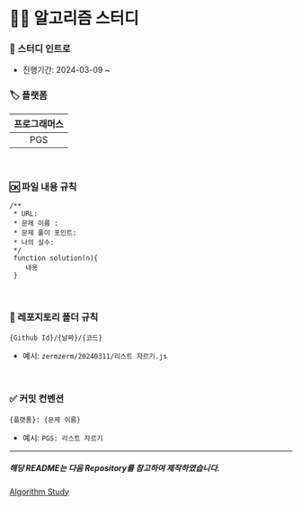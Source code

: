 # 🧑‍💻 알고리즘 스터디

### 🚀 스터디 인트로

- 진행기간: 2024-03-09 ~

### 🏷️ 플랫폼

| 프로그래머스 |
| :----------: |
|     PGS      |

<br/>

### 🆗 파일 내용 규칙

```
/**
 * URL:
 * 문제 이름 :
 * 문제 풀이 포인트:
 * 나의 실수:
 */
 function solution(n){
    내용
 }
```

<br/>

### 📝 레포지토리 폴더 규칙

```
{Github Id}/{날짜}/{코드}
```

- 예시: `zermzerm/20240311/리스트 자르기.js`

<br/>

### ✅ 커밋 컨벤션

```
{플랫폼}: {문제 이름}
```

- 예시: `PGS: 리스트 자르기`

---

##### 해당 README는 다음 Repository를 참고하여 제작하였습니다.

[Algorithm Study](https://github.com/CodeSquad-2023-BE-Study/Algorithm-Study/tree/main)
